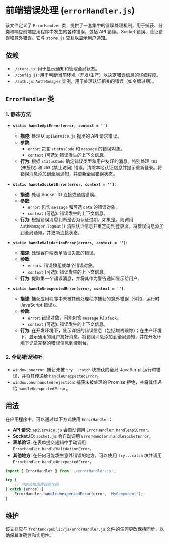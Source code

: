 # 前端错误处理 (`errorHandler.js`)

该文件定义了 `ErrorHandler` 类，提供了一套集中的错误处理机制，用于捕获、分类和响应前端应用程序中发生的各种错误，包括 API 错误、Socket 错误、验证错误和意外错误。它与 `store.js` 交互以显示用户通知。

## 依赖

-   `./store.js`: 用于显示通知和管理全局状态。
-   `./config.js`: 用于判断当前环境（开发/生产）以决定错误信息的详细程度。
-   `./auth.js`: `AuthManager` 实例，用于处理认证相关的错误（如令牌过期）。

## `ErrorHandler` 类

### 1. 静态方法

-   **`static handleApiError(error, context = '')`**:
    -   **描述**: 处理从 `apiService.js` 抛出的 API 请求错误。
    -   **参数**:
        -   `error`: 包含 `statusCode` 和 `message` 的错误对象。
        -   `context` (可选): 错误发生的上下文信息。
    -   **行为**: 根据 `statusCode` 确定错误类型和用户友好的消息。特别处理 `401` (未授权) 和 `403` (禁止访问) 错误，清除本地认证信息并提示重新登录。将错误消息添加到全局通知，并更新全局错误状态。

-   **`static handleSocketError(error, context = '')`**:
    -   **描述**: 处理 Socket.IO 连接或通信错误。
    -   **参数**:
        -   `error`: 包含 `message` 和可选 `data` 的错误对象。
        -   `context` (可选): 错误发生的上下文信息。
    -   **行为**: 根据错误消息判断是否为认证过期，如果是，则调用 `AuthManager.logout()` 清除认证信息并重定向到登录页。将错误消息添加到全局通知，并更新连接状态。

-   **`static handleValidationError(errors, context = '')`**:
    -   **描述**: 处理客户端表单验证失败的错误。
    -   **参数**:
        -   `errors`: 错误数组或单个错误对象。
        -   `context` (可选): 错误发生的上下文信息。
    -   **行为**: 提取第一个错误消息，并将其作为警告通知显示给用户。

-   **`static handleUnexpectedError(error, context = '')`**:
    -   **描述**: 捕获应用程序中未被其他处理程序捕获的意外错误（例如，运行时 JavaScript 错误）。
    -   **参数**:
        -   `error`: 错误对象，可能包含 `message` 和 `stack`。
        -   `context` (可选): 错误发生的上下文信息。
    -   **行为**: 在开发环境下，显示详细的错误信息（包括堆栈跟踪）；在生产环境下，显示通用的用户友好消息。将错误消息添加到全局通知，并在开发环境下记录完整的错误信息到控制台。

### 2. 全局错误监听

-   `window.onerror`: 捕获未被 `try...catch` 块捕获的全局 JavaScript 运行时错误，并将其传递给 `handleUnexpectedError`。
-   `window.onunhandledrejection`: 捕获未被处理的 Promise 拒绝，并将其传递给 `handleUnexpectedError`。

## 用法

在应用程序中，可以通过以下方式使用 `ErrorHandler`：

-   **API 请求**: `apiService.js` 会自动调用 `ErrorHandler.handleApiError`。
-   **Socket.IO**: `socket.js` 会自动调用 `ErrorHandler.handleSocketError`。
-   **表单验证**: 在表单提交逻辑中手动调用 `ErrorHandler.handleValidationError`。
-   **其他地方**: 在任何可能发生意外错误的地方，可以使用 `try...catch` 块并调用 `ErrorHandler.handleUnexpectedError`。

```javascript
import { ErrorHandler } from './errorHandler.js';

try {
    // 可能会抛出错误的代码
} catch (error) {
    ErrorHandler.handleUnexpectedError(error, 'MyComponent');
}
```

## 维护

该文档应与 `frontend/public/js/errorHandler.js` 文件的任何更改保持同步，以确保其准确性和实用性。

